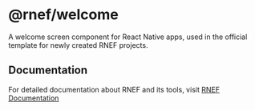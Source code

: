 # @rnef/welcome

A welcome screen component for React Native apps, used in the official template for newly created RNEF projects.

## Documentation

For detailed documentation about RNEF and its tools, visit [RNEF Documentation](https://rnef.dev)
